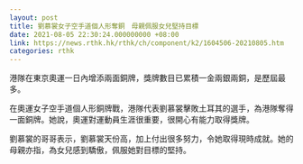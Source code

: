 ```yaml
---
layout: post
title: 劉慕裳女子空手道個人形奪銅　母親佩服女兒堅持目標
date: 2021-08-05 22:30:24.000000000 +08:00
link: https://news.rthk.hk/rthk/ch/component/k2/1604506-20210805.htm
categories: rthk
---
```


港隊在東京奧運一日內增添兩面銅牌，獎牌數目已累積一金兩銀兩銅，是歷屆最多。

在奧運女子空手道個人形銅牌戰，港隊代表劉慕裳擊敗土耳其的選手，為港隊奪得一面銅牌。她說，奧運對運動員生涯很重要，很開心有能力取得獎牌。

劉慕裳的哥哥表示，劉慕裳天份高，加上付出很多努力，令她取得現時成就。她的母親亦指，為女兒感到驕傲，佩服她對目標的堅持。
